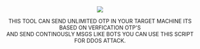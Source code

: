 <center><a href="https://github.com/openmaster-clam/sms-otp"><img src="https://i.ibb.co/f8J8Qp4/sms-otp.png"></a><br>
 <p>THIS TOOL CAN SEND UNLIMITED OTP IN YOUR TARGET MACHINE ITS BASED ON VERFICATION OTP'S <br>
 AND SEND CONTINOUSLY MSGS LIKE BOTS YOU CAN USE THIS SCRIPT FOR DDOS ATTACK.<br>
  </p>
  
